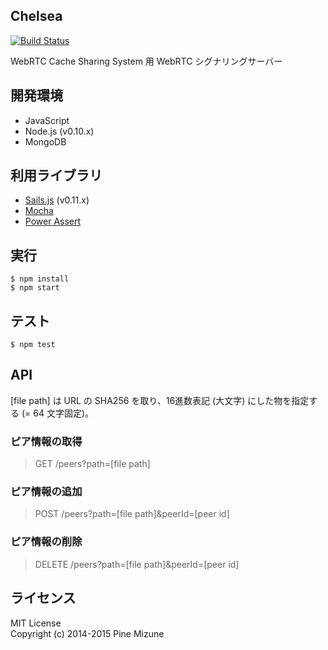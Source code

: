 Chelsea
-------
[![Build Status](https://travis-ci.org/WebRTC-CacheSharing/Chelsea.svg?branch=master)](https://travis-ci.org/WebRTC-CacheSharing/Chelsea)

WebRTC Cache Sharing System 用 WebRTC シグナリングサーバー

## 開発環境

- JavaScript
- Node.js (v0.10.x)
- MongoDB

## 利用ライブラリ

- [Sails.js](http://sailsjs.org/) (v0.11.x)
- [Mocha](http://mochajs.org/)
- [Power Assert](https://github.com/twada/power-assert)

## 実行

```
$ npm install
$ npm start
```

## テスト

```
$ npm test
```

## API
[file path] は URL の SHA256 を取り、16進数表記 (大文字) にした物を指定する (= 64 文字固定)。

### ピア情報の取得

> GET /peers?path=[file path]

### ピア情報の追加

> POST /peers?path=[file path]&peerId=[peer id]

### ピア情報の削除

> DELETE /peers?path=[file path]&peerId=[peer id]

## ライセンス
MIT License<br />
Copyright (c) 2014-2015 Pine Mizune
